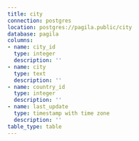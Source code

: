 ```yaml
---
title: city
connection: postgres
location: postgres://pagila.public/city
database: pagila
columns:
- name: city_id
  type: integer
  description: ''
- name: city
  type: text
  description: ''
- name: country_id
  type: integer
  description: ''
- name: last_update
  type: timestamp with time zone
  description: ''
table_type: table
---
```


